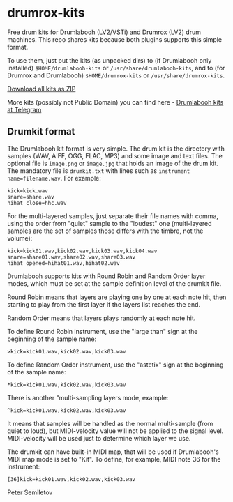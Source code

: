 # drumrox-kits
Free drum kits for Drumlabooh (LV2/VSTi) and Drumrox (LV2) drum machines. This repo shares kits because both plugins supports this simple format.

To use them, just put the kits (as unpacked dirs) to (if Drumlabooh only installed) ```$HOME/drumlabooh-kits``` or ```/usr/share/drumlabooh-kits```, and to (for Drumrox and Drumlabooh) ```$HOME/drumrox-kits``` or ```/usr/share/drumrox-kits```.

[Download all kits as ZIP](https://github.com/psemiletov/drum_sklad/archive/refs/heads/main.zip)

More kits (possibly not Public Domain) you can find here - [Drumlabooh kits at Telegram](https://t.me/drum_sklad)


## Drumkit format

The Drumlabooh kit format is very simple. The drum kit is the directory with samples (WAV, AIFF, OGG, FLAC, MP3) and some image and text files. The optional file is ```image.png``` or ```image.jpg``` that holds an image of the drum kit. The mandatory file is ```drumkit.txt``` with lines such as ```instrument name=filename.wav```. For example:

```
kick=kick.wav
snare=share.wav
hihat close=hhc.wav
```

For the multi-layered samples, just separate their file names with comma, using the order from "quiet" sample to the "loudest" one (multi-layered samples are the set of samples those differs with the timbre, not the volume):


```
kick=kick01.wav,kick02.wav,kick03.wav,kick04.wav
snare=share01.wav,share02.wav,share03.wav
hihat opened=hihat01.wav,hihat02.wav
```

Drumlabooh supports kits with Round Robin and Random Order layer modes, which must be set at the sample definition level of the drumkit file.

Round Robin means that layers are playing one by one at each note hit, then starting to play from the first layer if the layers list reaches the end.

Random Order means that layers plays randomly at each note hit.

To define Round Robin instrument, use the "large than" sign at the beginning of the sample name:

```
>kick=kick01.wav,kick02.wav,kick03.wav
```

To define Random Order instrument, use the "astetix" sign at the beginning of the sample name:

```
*kick=kick01.wav,kick02.wav,kick03.wav
```

There is another "multi-sampling layers mode, example:


```
^kick=kick01.wav,kick02.wav,kick03.wav
```

It means that samples will be handled as the normal multi-sample (from quiet to loud), but MIDI-velocity value will not be applied to the signal level. MIDI-velocity will be used just to determine which layer we use.

The drumkit can have built-in MIDI map, that will be used if Drumlabooh's MIDI map mode is set to "Kit". To define, for example, MIDI note 36 for the instrument:

```
[36]kick=kick01.wav,kick02.wav,kick03.wav
```

Peter Semiletov